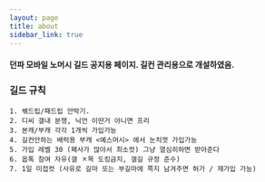 ```yaml
---
layout: page
title: about
sidebar_link: true
---
```

#### 던파 모바일 노머시 길드 공지용 페이지. 길컨 관리용으로 개설하였음.

### 길드 규칙
```
1. 쎆드립/패드립 안박기.
2. 디씨 갤내 분쟁, 닉언 이딴거 아니면 프리
3. 본캐/부캐 각각 1개씩 가입가능
4. 길컨안하는 배럭용 부캐 <예스머시> 에서 눈치껏 가입가능
5. 가입 레벨 30 (폐사가 많아서 최소컷) 그냥 열심히하면 받아준다
6. 옵톡 참여 자유(갤 ㅈ목 도킹금지, 갤길 규정 준수)
7. 1일 미접컷 (사유로 길마 또는 부길마에 쪽지 남겨주면 허가 / 재가입 가능)
```


<p class="message">
</p>
